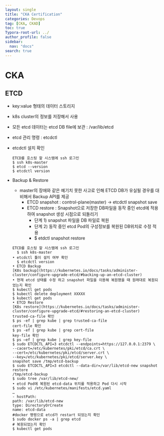 ```yaml
---
layout: single
title: "CKA Certification"
categories: Devops
tag: [CKA, CKAD]
toc: true
Typora-root-url: ../
author_profile: false
sidebar:
  nav: "docs"
search: true
---
```


# CKA
## ETCD
  - key:value 형태의 데이터 스토리지
  - k8s cluster의 정보를 저장해서 사용
  - 모든 etcd 데이터는 etcd DB file에 보관 : /var/lib/etcd
  - etcd 관리 명령 : etcdctl
  - etcdctl 설치 확인
    ```
    ETCD를 호스팅 할 시스템에 ssh 로그인
    $ ssh k8s-master
    $ etcd --version
    $ etcdctl version
    ```

  - Backup & Restore
    - master의 장애와 같은 예기치 못한 사고로 인해 ETCD DB가 유실될 경우를 대비해서 Backup API를 제공
      - ETCD snapshot : control-plane(master) -> etcdctl snapshot save <snapshot filename>
      - ETCD restore : Snapshot으로 저장한 DB파일을 동작 중인 etcd에 적용하여 snapshot 생성 시점으로 되돌리기
        - 단계 1) snapshot 파일을 DB 파일로 복원
        - 단계 2) 동작 중인 etcd Pod의 구성정보를 복원된 DB위치로 수정 적용
        - $ etdctl snapshot restore <snapshot filename>

    ```
    ETCD를 호스팅 할 시스템에 ssh 로그인
      $ ssh k8s-master
    • etcdctl 툴이 설치 여부 확인
      $ etcdctl version
    • ETCD Backup
    [K8s backup](https://kubernetes.io/docs/tasks/administer-cluster/configure-upgrade-etcd/#backing-up-an-etcd-cluster)
    • 현재 etcd 상태를 수정 하고 snapshot 파일을 이용해 복원했을 때 원래대로 복원되었는지 확인
    $ kubectl get pods
    $ kubectl delete deployment XXXXX
    $ kubectl get pods
    • ETCD Restore
    [K8s restore](https://kubernetes.io/docs/tasks/administer-cluster/configure-upgrade-etcd/#restoring-an-etcd-cluster)
    trusted-ca-file 확인
    $ ps -ef | grep kube | grep trusted-ca-file
    cert-file 확인
    $ ps -ef | grep kube | grep cert-file
    key-file 확인
    $ ps –ef | grep kube | grep key-file
    $ sudo ETCDCTL_API=3 etcdctl --endpoints=https://127.0.0.1:2379 \
    --cacert=/etc/kubernetes/pki/etcd/ca.crt \
    --cert=/etc/kubernetes/pki/etcd/server.crt \
    --key=/etc/kubernetes/pki/etcd/server.key \
    snapshot save /tmp/etcd-backup
    $ sudo ETCDCTL_API=3 etcdctl --data-dir=/var/lib/etcd-new snapshot restore
    /tmp/etcd-backup
    $ sudo tree /var/lib/etcd-new/
    • etcd Pod에 복원된 etcd-data 위치를 적용하고 Pod 다시 시작
    $ sudo vi /etc/kubernetes/manifests/etcd.yaml
    …
    - hostPath:
    path: /var/lib/etcd-new
    type: DirectoryOrCreate
    name: etcd-data
    #docker 명령으로 etcd가 restart 되었는지 확인
    $ sudo docker ps -a | grep etcd
    # 복원되었는지 확인
    $ kubectl get pods
    ```
